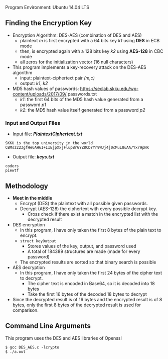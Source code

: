 Program Environment: Ubuntu 14.04 LTS

## Finding the Encryption Key

* Encryption Algorithm: DES-AES (combination of DES and AES)
	* plaintext *m* is first encrypted with a 64 bits key *k1* using **DES** in ECB mode
	* then, is encrypted again with a 128 bits key *k2* using **AES-128** in CBC mode
	* all zeros for the initialization vector (16 null characters)
* This program implements a key-recovery attack on the DES-AES algorithm
	* input: plaintext-ciphertext pair *(m,c)*
	* output: *k1*, *k2*
* MD5 hash values of passwords: https://seclab.skku.edu/wp-content/uploads/2017/09/ passwords.txt
	* *k1*: the first 64 bits of the MD5 hash value generated from a password *p1*
	* *k2*: the MD5 hash value itself generated from a password *p2*

### Input and Output Files
* Input file: ***PlaintextCiphertext.txt***
```
SKKU is the top university in the world
CBMsz223gfHe6AH6I+IIEjpXxjFlupBrGYZ8CDYYr9WJj4j0cMuL8uAA/Yxr9pNK
```
* Output file: ***keys.txt***
```
coders
piewtf
```

## Methodology
* **Meet in the middle**
	* Encrypt (DES) the plaintext with all possible given passwords.
	* Decrypt (AES-128) the ciphertext with every possible decrypt key.
		* Cross check if there exist a match in the encrypted list with the decrypted result
* DES encryption
	* In this program, I have only taken the first 8 bytes of the plain text to encrypt.
	* ```struct keyOutput```
		* Stores values of the key, output, and password used
		* A total of 184389 structures are made (made for every password)
	* The encrypted results are sorted so that binary search is possible
* AES decryption
	* In this program, I have only taken the first 24 bytes of the cipher text to decrypt.
		* The cipher text is encoded in Base64, so it is decoded into 18 bytes
		* Take the first 16 bytes of the decoded 18 bytes to decrypt
* Since the decrypted result is of 16 bytes and the encrypted result is of 8 bytes, only the first 8 bytes of the decrypted result is used for comparison.

## Command Line Arguments

This program uses the DES and AES libraries of Openssl

```
$ gcc DES_AES.c -lcrypto
$ ./a.out
```
